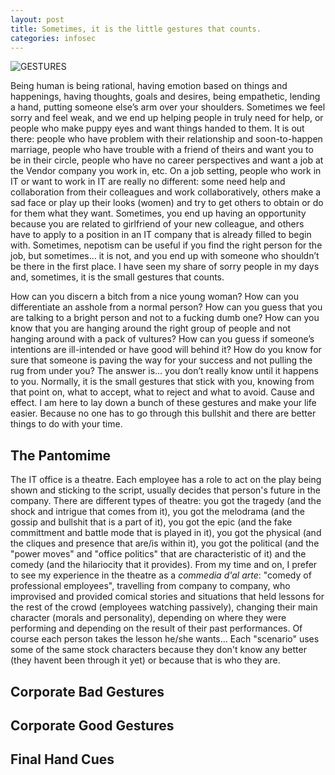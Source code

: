 ```yaml
---
layout: post
title: Sometimes, it is the little gestures that counts.
categories: infosec
---
```


![GESTURES](https://dcgc.io/gestures.png)

Being human is being rational, having emotion based on things and happenings, having thoughts, goals and desires, being empathetic, lending a hand, putting someone else’s arm over your shoulders. Sometimes we feel sorry and feel weak, and we end up helping people in truly need for help, or people who make puppy eyes and want things handed to them. It is out there: people who have problem with their relationship and soon-to-happen marriage, people who have trouble with a friend of theirs and want you to be in their circle, people who have no career perspectives and want a job at the Vendor company you work in, etc. On a job setting, people who work in IT or want to work in IT are really no different: some need help and collaboration from their colleagues and work collaboratively, others make a sad face or play up their looks (women) and try to get others to obtain or do for them what they want. Sometimes, you end up having an opportunity because you are related to girlfriend of your new colleague, and others have to apply to a position in an IT company that is already filled to begin with. Sometimes, nepotism can be useful if you find the right person for the job, but sometimes… it is not, and you end up with someone who shouldn’t be there in the first place. I have seen my share of sorry people in my days and, sometimes, it is the small gestures that counts.

How can you discern a bitch from a nice young woman? How can you differentiate an asshole from a normal person? How can you guess that you are talking to a bright person and not to a fucking dumb one? How can you know that you are hanging around the right group of people and not hanging around with a pack of vultures? How can you guess if someone’s intentions are ill-intended or have good will behind it? How do you know for sure that someone is paving the way for your success and not pulling the rug from under you? The answer is... you don’t really know until it happens to you. Normally, it is the small gestures that stick with you, knowing from that point on, what to accept, what to reject and what to avoid. Cause and effect. I am here to lay down a bunch of these gestures and make your life easier. Because no one has to go through this bullshit and there are better things to do with your time.

## The Pantomime

The IT office is a theatre. Each employee has a role to act on the play being shown and sticking to the script, usually decides that person's future in the company. There are different types of theatre: you got the tragedy (and the shock and intrigue that comes from it), you got the melodrama (and the gossip and bullshit that is a part of it), you got the epic (and the fake committment and battle mode that is played in it), you got the physical (and the cliques and presence that are/is within it), you got the political (and the "power moves" and "office politics" that are characteristic of it) and the comedy (and the hilariocity that it provides). From my time and on, I prefer to see my experience in the theatre as a *commedia d'al arte*: "comedy of professional employees",  travelling from company to company, who improvised and provided comical stories and situations that held lessons for the rest of the crowd (employees watching passively), changing their main character (morals and personality), depending on where they were performing and depending on the result of their past performances. Of course each person takes the lesson he/she wants... Each "scenario" uses some of the same stock characters because they don't know any better (they havent been through it yet) or because that is who they are.

## Corporate Bad Gestures


## Corporate Good Gestures


## Final Hand Cues
